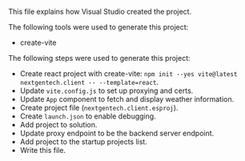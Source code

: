 This file explains how Visual Studio created the project.

The following tools were used to generate this project:
- create-vite

The following steps were used to generate this project:
- Create react project with create-vite: `npm init --yes vite@latest nextgentech.client -- --template=react`.
- Update `vite.config.js` to set up proxying and certs.
- Update `App` component to fetch and display weather information.
- Create project file (`nextgentech.client.esproj`).
- Create `launch.json` to enable debugging.
- Add project to solution.
- Update proxy endpoint to be the backend server endpoint.
- Add project to the startup projects list.
- Write this file.
